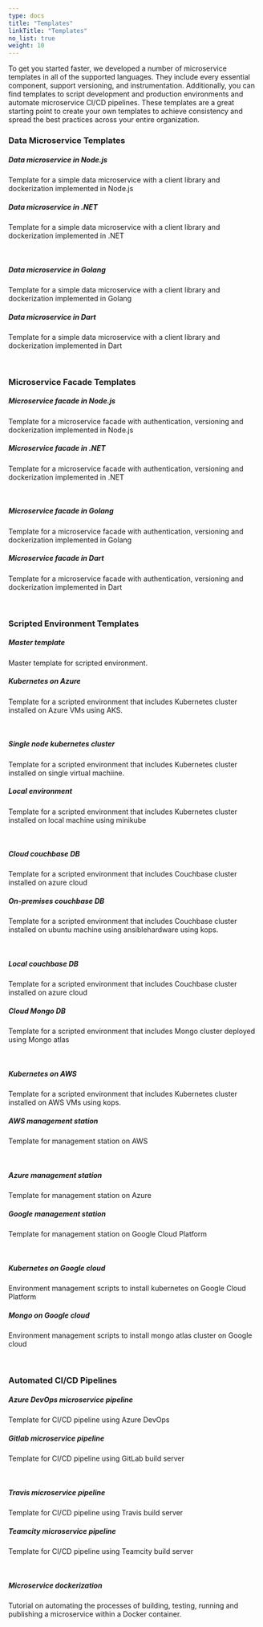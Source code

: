 ```yaml
---
type: docs
title: "Templates"
linkTitle: "Templates"
no_list: true
weight: 10
---
```


To get you started faster, we developed a number of microservice templates in all of the supported languages. They include every essential component, support versioning, and instrumentation. Additionally, you can find templates to script development and production environments and automate microservice CI/CD pipelines. These templates are a great starting point to create your own templates to achieve consistency and spread the best practices across your entire organization.

### Data Microservice Templates

<div class="card-deck">

  <div class="card">
    <div class="card-body">
      <h5 class="card-title"><b>Data microservice in Node.js</b></h5>
      <p class="card-text">Template for a simple data microservice with a client library and dockerization implemented in Node.js</p>
      <a href="https://github.com/pip-templates/pip-services-beacons-node" class="stretched-link"></a>
    </div>
  </div>

  <div class="card">
    <div class="card-body">
      <h5 class="card-title"><b>Data microservice in .NET</b></h5>
      <p class="card-text">
        Template for a simple data microservice with a client library and dockerization implemented in .NET
      </p>
      <a href="https://github.com/pip-templates/pip-templates-microservice-dotnet" class="stretched-link"></a>
    </div>
  </div>

</div>

<br>

<div class="card-deck">

  <div class="card">
    <div class="card-body">
      <h5 class="card-title"><b>Data microservice in Golang</b></h5>
      <p class="card-text">Template for a simple data microservice with a client library and dockerization implemented in Golang</p>
      <a href="https://github.com/pip-templates/pip-templates-microservice-go" class="stretched-link"></a>
    </div>
  </div>

  <div class="card">
    <div class="card-body">
      <h5 class="card-title"><b>Data microservice in Dart</b></h5>
      <p class="card-text">
        Template for a simple data microservice with a client library and dockerization implemented in Dart
      </p>
      <a href="https://github.com/pip-templates/pip-templates-microservice-dart" class="stretched-link"></a>
    </div>
  </div>

</div>

<br>

### Microservice Facade Templates

<div class="card-deck">

  <div class="card">
    <div class="card-body">
      <h5 class="card-title"><b>Microservice facade in Node.js</b></h5>
      <p class="card-text">Template for a microservice facade with authentication, versioning and dockerization implemented in Node.js</p>
      <a href="https://github.com/pip-templates/pip-templates-facade-node" class="stretched-link"></a>
    </div>
  </div>

  <div class="card">
    <div class="card-body">
      <h5 class="card-title"><b>Microservice facade in .NET</b></h5>
      <p class="card-text">
        Template for a microservice facade with authentication, versioning and dockerization implemented in .NET
      </p>
      <a href="https://github.com/pip-templates/pip-templates-facade-dotnet" class="stretched-link"></a>
    </div>
  </div>

</div>

<br>

<div class="card-deck">

  <div class="card">
    <div class="card-body">
      <h5 class="card-title"><b>Microservice facade in Golang</b></h5>
      <p class="card-text">Template for a microservice facade with authentication, versioning and dockerization implemented in Golang</p>
      <a href="https://github.com/pip-templates/pip-templates-facade-go" class="stretched-link"></a>
    </div>
  </div>

  <div class="card">
    <div class="card-body">
      <h5 class="card-title"><b>Microservice facade in Dart</b></h5>
      <p class="card-text">
        Template for a microservice facade with authentication, versioning and dockerization implemented in Dart
      </p>
      <a href="https://github.com/pip-templates/pip-templates-facade-dart" class="stretched-link"></a>
    </div>
  </div>

</div>

<br>

### Scripted Environment Templates


<div class="card-deck">

  <div class="card">
    <div class="card-body">
      <h5 class="card-title"><b>Master template</b></h5>
      <p class="card-text">Master template for scripted environment.</p>
      <a href="https://github.com/pip-templates/pip-templates-env-master" class="stretched-link"></a>
    </div>
  </div>

  <div class="card">
    <div class="card-body">
      <h5 class="card-title"><b>Kubernetes on Azure</b></h5>
      <p class="card-text">
        Template for a scripted environment that includes Kubernetes cluster installed on Azure VMs using AKS.
      </p>
      <a href="https://github.com/pip-templates/pip-templates-env-azureaks" class="stretched-link"></a>
    </div>
  </div>

</div>

<br>

<div class="card-deck">

  <div class="card">
    <div class="card-body">
      <h5 class="card-title"><b>Single node kubernetes cluster</b></h5>
      <p class="card-text">Template for a scripted environment that includes Kubernetes cluster installed on single virtual machiine.</p>
      <a href="https://github.com/pip-templates/pip-templates-env-privatek8s" class="stretched-link"></a>
    </div>
  </div>

  <div class="card">
    <div class="card-body">
      <h5 class="card-title"><b>Local environment</b></h5>
      <p class="card-text">
        Template for a scripted environment that includes Kubernetes cluster installed on local machine using minikube
      </p>
      <a href="https://github.com/pip-templates/pip-templates-env-localk8s" class="stretched-link"></a>
    </div>
  </div>

</div>

<br>

<div class="card-deck">

  <div class="card">
    <div class="card-body">
      <h5 class="card-title"><b>Cloud couchbase DB</b></h5>
      <p class="card-text">Template for a scripted environment that includes Couchbase cluster installed on azure cloud</p>
      <a href="https://github.com/pip-templates/pip-templates-db-cloud" class="stretched-link"></a>
    </div>
  </div>

  <div class="card">
    <div class="card-body">
      <h5 class="card-title"><b>On-premises couchbase DB</b></h5>
      <p class="card-text">
        Template for a scripted environment that includes Couchbase cluster installed on ubuntu machine using ansiblehardware using kops.
      </p>
      <a href="https://github.com/pip-templates/pip-templates-db-onpremises" class="stretched-link"></a>
    </div>
  </div>

</div>

<br>

<div class="card-deck">

  <div class="card">
    <div class="card-body">
      <h5 class="card-title"><b>Local couchbase DB</b></h5>
      <p class="card-text">Template for a scripted environment that includes Couchbase cluster installed on azure cloud</p>
      <a href="https://github.com/pip-templates/pip-templates-db-local" class="stretched-link"></a>
    </div>
  </div>

  <div class="card">
    <div class="card-body">
      <h5 class="card-title"><b>Cloud Mongo DB</b></h5>
      <p class="card-text">
        Template for a scripted environment that includes Mongo cluster deployed using Mongo atlas
      </p>
      <a href="https://github.com/pip-templates/pip-templates-mongodb-cloud" class="stretched-link"></a>
    </div>
  </div>

</div>

<br>

<div class="card-deck">

  <div class="card">
    <div class="card-body">
      <h5 class="card-title"><b>Kubernetes on AWS</b></h5>
      <p class="card-text">Template for a scripted environment that includes Kubernetes cluster installed on AWS VMs using kops.</p>
      <a href="https://github.com/pip-templates/pip-templates-env-awsk8s" class="stretched-link"></a>
    </div>
  </div>

  <div class="card">
    <div class="card-body">
      <h5 class="card-title"><b>AWS management station</b></h5>
      <p class="card-text">
        Template for management station on AWS
      </p>
      <a href="https://github.com/pip-templates/pip-templates-env-awsmgmt" class="stretched-link"></a>
    </div>
  </div>

</div>

<br>

<div class="card-deck">

  <div class="card">
    <div class="card-body">
      <h5 class="card-title"><b>Azure management station</b></h5>
      <p class="card-text">Template for management station on Azure</p>
      <a href="https://github.com/pip-templates/pip-templates-env-azuremgmt" class="stretched-link"></a>
    </div>
  </div>

  <div class="card">
    <div class="card-body">
      <h5 class="card-title"><b>Google management station</b></h5>
      <p class="card-text">
        Template for management station on Google Cloud Platform
      </p>
      <a href="https://github.com/pip-templates/pip-templates-env-gcpmgmt" class="stretched-link"></a>
    </div>
  </div>

</div>

<br>

<div class="card-deck">

  <div class="card">
    <div class="card-body">
      <h5 class="card-title"><b>Kubernetes on Google cloud</b></h5>
      <p class="card-text">Environment management scripts to install kubernetes on Google Cloud Platform</p>
      <a href="https://github.com/pip-templates/pip-templates-env-gcpk8s" class="stretched-link"></a>
    </div>
  </div>

  <div class="card">
    <div class="card-body">
      <h5 class="card-title"><b>Mongo on Google cloud</b></h5>
      <p class="card-text">
        Environment management scripts to install mongo atlas cluster on Google cloud
      </p>
      <a href="https://github.com/pip-templates/pip-templates-env-gcpk8s" class="stretched-link"></a>
    </div>
  </div>

</div>


<br>

### Automated CI/CD Pipelines


<div class="card-deck">

  <div class="card">
    <div class="card-body">
      <h5 class="card-title"><b>Azure DevOps microservice pipeline</b></h5>
      <p class="card-text">Template for CI/CD pipeline using Azure DevOps</p>
      <a href="https://github.com/pip-templates/pip-templates-cicd-tfs" class="stretched-link"></a>
    </div>
  </div>

  <div class="card">
    <div class="card-body">
      <h5 class="card-title"><b>Gitlab microservice pipeline</b></h5>
      <p class="card-text">
        Template for CI/CD pipeline using GitLab build server
      </p>
      <a href="https://github.com/pip-templates/pip-templates-cicd-gitlab" class="stretched-link"></a>
    </div>
  </div>

</div>

<br>

<div class="card-deck">

  <div class="card">
    <div class="card-body">
      <h5 class="card-title"><b>Travis microservice pipeline</b></h5>
      <p class="card-text">Template for CI/CD pipeline using Travis build server</p>
      <a href="https://github.com/pip-templates/pip-templates-cicd-travis" class="stretched-link"></a>
    </div>
  </div>

  <div class="card">
    <div class="card-body">
      <h5 class="card-title"><b>Teamcity microservice pipeline</b></h5>
      <p class="card-text">
        Template for CI/CD pipeline using Teamcity build server
      </p>
      <a href="https://github.com/pip-templates/pip-templates-cicd-gitlab" class="stretched-link"></a>
    </div>
  </div>

</div>

<br>

<div class="card-deck">

  <div class="card">
    <div class="card-body">
      <h5 class="card-title"><b>Microservice dockerization</b></h5>
      <p class="card-text">
        Tutorial on automating the processes of building, testing, running and publishing a microservice within a Docker container.
      </p>
      <a href="https://github.com/pip-templates/pip-templates-microservice-dockerization" class="stretched-link"></a>
    </div>
  </div>

</div>